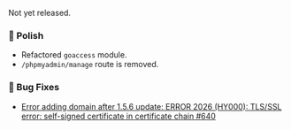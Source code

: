Not yet released.

### 💅 Polish
- Refactored `goaccess` module.
- `/phpmyadmin/manage` route is removed.

### 🐛 Bug Fixes
- [Error adding domain after 1.5.6 update: ERROR 2026 (HY000): TLS/SSL error: self-signed certificate in certificate chain #640](https://github.com/stefanpejcic/OpenPanel/issues/640)

